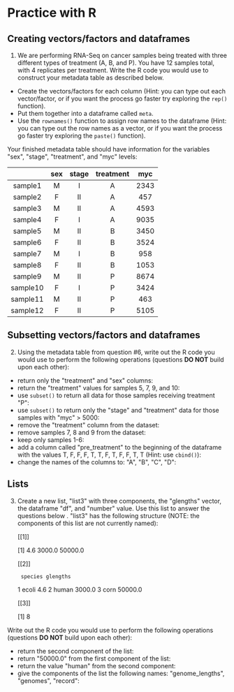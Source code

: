 # Practice with R
## Creating vectors/factors and dataframes
1. We are performing RNA-Seq on cancer samples being treated with three different types of treatment (A, B, and P). You have 12 samples total, with 4 replicates per treatment. Write the R code you would use to construct your metadata table as described below.  
 - Create the vectors/factors for each column (Hint: you can type out each vector/factor, or if you want the process go faster try exploring the `rep()` function).
 - Put them together into a dataframe called `meta`.
 - Use the `rownames()` function to assign row names to the dataframe (Hint: you can type out the row names as a vector, or if you want the process go faster try exploring the `paste()` function).

 Your finished metadata table should have information for the variables "sex", "stage", "treatment", and "myc" levels: 

 | |sex	| stage	| treatment	| myc |
 |:--:|:--: | :--:	| :------:	| :--: |
 |sample1|	M	|I	|A	|2343|
 |sample2|	F	|II	|A	|457|
 |sample3	|M	|II	|A	|4593|
 |sample4	|F	|I	|A	|9035|
 |sample5|	M	|II	|B	|3450|
 |sample6|	F|	II|	B|	3524|
 |sample7|	M|	I|	B|	958|
 |sample8|	F|	II|	B|	1053|
 |sample9|	M|	II|	P|	8674|
 |sample10	|F|	I	|P	|3424|
 |sample11|	M	|II	|P	|463|
 |sample12|	F|	II|	P|	5105|

 
## Subsetting vectors/factors and dataframes
2. Using the metadata table from question #6, write out the R code you would use to perform the following operations (questions **DO NOT** build upon each other):

 - return only the "treatment" and "sex" columns:
 - return the "treatment" values for samples 5, 7, 9, and 10:
 - use `subset()` to return all data for those samples receiving treatment "P":
 - use `subset()` to return only the "stage" and "treatment" data for those samples with "myc" > 5000:
 - remove the "treatment" column from the dataset:
 - remove samples 7, 8 and 9 from the dataset:
 - keep only samples 1-6:
 - add a column called "pre_treatment" to the beginning of the dataframe with the values T, F, F, F, T, T, F, T, F, F, T, T (Hint: use `cbind()`): 
 - change the names of the columns to: "A", "B", "C", "D":
 
## Lists
3. Create a new list, "list3" with three components, the "glengths" vector, the dataframe "df", and "number" value. Use this list to answer the questions below . "list3" has the following structure (NOTE: the components of this list are not currently named):

   [[1]]
   
   [1]   4.6  3000.0 50000.0 

   [[2]]
    
        species glengths
    1   ecoli       4.6
    2   human   3000.0
    3   corn       50000.0

   [[3]]
   
   [1] 8

Write out the R code you would use to perform the following operations (questions **DO NOT** build upon each other):
 - return the second component of the list:
 - return "50000.0" from the first component of the list:
 - return the value "human" from the second component: 
 - give the components of the list the following names: "genome_lengths", "genomes", "record":

